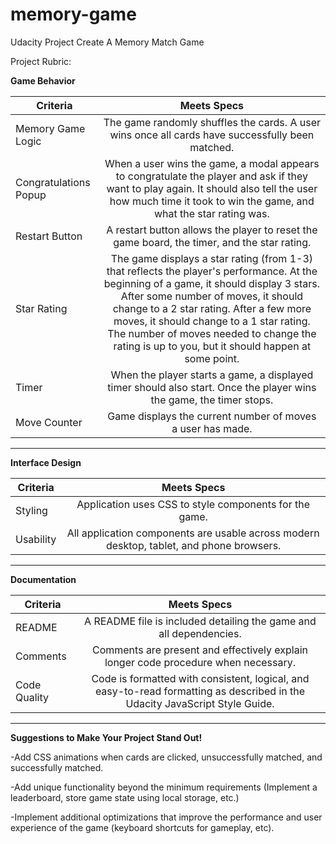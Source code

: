 # memory-game

Udacity Project Create A Memory Match Game

Project Rubric: 

**Game Behavior**

| Criteria      | Meets Specs  | 
| ------------- |:-------------:|
| Memory Game Logic     | The game randomly shuffles the cards. A user wins once all cards have successfully been matched.| 
| Congratulations Popup    | When a user wins the game, a modal appears to congratulate the player and ask if they want to play again. It should also tell the user how much time it took to win the game, and what the star rating was.    |
| Restart Button | A restart button allows the player to reset the game board, the timer, and the star rating.     |
| Star Rating | The game displays a star rating (from 1-3) that reflects the player's performance. At the beginning of a game, it should display 3 stars. After some number of moves, it should change to a 2 star rating. After a few more moves, it should change to a 1 star rating. The number of moves needed to change the rating is up to you, but it should happen at some point.     |
| Timer | When the player starts a game, a displayed timer should also start. Once the player wins the game, the timer stops.     |
| Move Counter | Game displays the current number of moves a user has made.    |

***

**Interface Design**

| Criteria      | Meets Specs  | 
| ------------- |:-------------:|
| Styling    | Application uses CSS to style components for the game.| 
| Usability   | All application components are usable across modern desktop, tablet, and phone browsers.|

***

**Documentation**

| Criteria      | Meets Specs  | 
| ------------- |:-------------:|
| README    | A README file is included detailing the game and all dependencies.| 
| Comments   | Comments are present and effectively explain longer code procedure when necessary.|
| Code Quality   | Code is formatted with consistent, logical, and easy-to-read formatting as described in the Udacity JavaScript Style Guide.|

***

**Suggestions to Make Your Project Stand Out!**


-Add CSS animations when cards are clicked, unsuccessfully matched, and successfully matched.

-Add unique functionality beyond the minimum requirements (Implement a leaderboard, store game state using local storage, etc.)

-Implement additional optimizations that improve the performance and user experience of the game (keyboard shortcuts for gameplay, etc).
